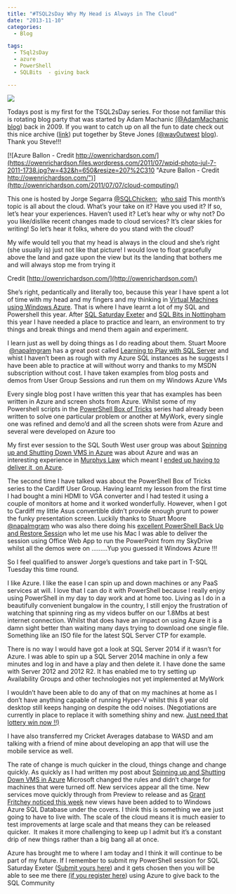 ```yaml
---
title: "#TSQL2sDay Why My Head is Always in The Cloud"
date: "2013-11-10" 
categories:
  - Blog

tags:
  - TSql2sDay
  - azure
  - PowerShell
  - SQLBits  - giving back

---
```

[![](https://i1.wp.com/www.sqlchicken.com/wp-content/uploads/2013/11/20121003200545_thumb.jpg?resize=175%2C175)](http://www.sqlchicken.com/2013/11/t-sql-tuesday-48-cloud-atlas/)

Todays post is my first for the TSQL2sDay series. For those not familiar this is rotating blog party that was started by Adam Machanic [(@AdamMachanic](http://twitter.com/adammachanic) [blog](http://sqlblog.com/blogs/adam_machanic/)) back in 2009. If you want to catch up on all the fun to date check out this nice archive ([link](http://t.co/g3tzA9nP27)) put together by Steve Jones [(@way0utwest](http://twitter.com/way0utwest) [blog](http://voiceofthedba.com/)). Thank you Steve!!!

[![Azure Ballon - Credit http://owenrichardson.com/](https://owenrichardson.files.wordpress.com/2011/07/wpid-photo-jul-7-2011-1738.jpg?w=432&h=650&resize=207%2C310 "Azure Ballon - Credit http://owenrichardson.com/")](http://owenrichardson.com/2011/07/07/cloud-computing/)

This one is hosted by Jorge Segarra [@SQLChicken:](https://twitter.com/SQLChicken)  [who said](http://www.sqlchicken.com/2013/11/t-sql-tuesday-48-cloud-atlas/) This month’s topic is all about the cloud. What’s your take on it? Have you used it? If so, let’s hear your experiences. Haven’t used it? Let’s hear why or why not? Do you like/dislike recent changes made to cloud services? It’s clear skies for writing! So let’s hear it folks, where do you stand with the cloud?

My wife would tell you that my head is always in the cloud and she’s right (she usually is) just not like that picture! I would love to float gracefully above the land and gaze upon the view but its the landing that bothers me and will always stop me from trying it

Credit [http://owenrichardson.com/](http://owenrichardson.com/)

She’s right, pedantically and literally too, because this year I have spent a lot of time with my head and my fingers and my thinking in [Virtual Machines using Windows Azure](http://www.windowsazure.com/). That is where I have learnt a lot of my SQL and Powershell this year. After [SQL Saturday Exeter](http://sqlsouthwest.co.uk/sqlsat269/) and [SQL Bits in Nottingham](https://blog.robsewell.com/12-things-i-learnt-at-sqlbits-xi/) this year I have needed a place to practice and learn, an environment to try things and break things and mend them again and experiment.

I learn just as well by doing things as I do reading about them. Stuart Moore  [@napalmgram](https://twitter.com/napalmgram) has a great post called [Learning to Play with SQL Server](http://stuart-moore.com/learning-play-sql-server/ "http://stuart-moore.com/learning-play-sql-server/") and whist I haven’t been as rough with my Azure SQL instances as he suggests I have been able to practice at will without worry and thanks to my MSDN subscription without cost. I have taken examples from blog posts and demos from User Group Sessions and run them on my Windows Azure VMs

Every single blog post I have written this year that has examples has been written in Azure and screen shots from Azure. Whilst some of my Powershell scripts in the [PowerShell Box of Tricks](https://blog.robsewell.com/tags/#box-of-tricks) series had already been written to solve one particular problem or another at MyWork, every single one was refined and demo’d and all the screen shots were from Azure and several were developed on Azure too

My first ever session to the SQL South West user group was about [Spinning up and Shutting Down VMS in Azure](https://blog.robsewell.com/spinning-up-and-shutting-down-windows-azure-lab-with-powershell/) was about Azure and was an interesting experience in [Murphys Law](http://en.wikipedia.org/wiki/Murphy's_law) which meant I [ended up having to deliver it  on Azure](https://blog.robsewell.com/lessons-learnt-from-my-first-talk-at-sql-southwest/).

The second time I have talked was about the PowerShell Box of Tricks series to the Cardiff User Group. Having learnt my lesson from the first time I had bought a mini HDMI to VGA converter and I had tested it using a couple of monitors at home and it worked wonderfully. However, when I got to Cardiff my little Asus convertible didn’t provide enough grunt to power the funky presentation screen. Luckily thanks to Stuart Moore [@napalmgram](https://twitter.com/napalmgram) who was also there doing his [excellent PowerShell Back Up and Restore Sessio](http://stuart-moore.com/category/31-days-of-sql-server-backup-and-restore-with-powershell/)n who let me use his Mac I was able to deliver the session using Office Web App to run the PowerPoint from my SkyDrive whilst all the demos were on ………Yup you guessed it Windows Azure !!!

So I feel qualified to answer Jorge’s questions and take part in T-SQL Tuesday this time round.

I like Azure. I like the ease I can spin up and down machines or any PaaS services at will. I love that I can do it with PowerShell because I really enjoy using PowerShell in my day to day work and at home too. Living as I do in a beautifully convenient bungalow in the country, I still enjoy the frustration of watching that spinning ring as my videos buffer on our 1.8Mbs at best internet connection. Whilst that does have an impact on using Azure it is a damn sight better than waiting many days trying to download one single file. Something like an ISO file for the latest SQL Server CTP for example.

There is no way I would have got a look at SQL Server 2014 if it wasn’t for Azure. I was able to spin up a SQL Server 2014 machine in only a few minutes and log in and have a play and then delete it. I have done the same with Server 2012 and 2012 R2. It has enabled me to try setting up Availability Groups and other technologies not yet implemented at MyWork

I wouldn’t have been able to do any of that on my machines at home as I don’t have anything capable of running Hyper-V whilst this 8 year old desktop still keeps hanging on despite the odd noises. (Negotiations are currently in place to replace it with something shiny and new. [Just need that lottery win now !!)](https://blog.robsewell.com/?p=513)

I have also transferred my Cricket Averages database to WASD and am talking with a friend of mine about developing an app that will use the mobile service as well.

The rate of change is much quicker in the cloud, things change and change quickly. As quickly as I had written my post about [Spinning up and Shutting Down VMS in Azure](https://blog.robsewell.com/spinning-up-and-shutting-down-windows-azure-lab-with-powershell/) Microsoft changed the rules and didn’t charge for machines that were turned off. New services appear all the time. New services move quickly through from Preview to release and as [Grant Fritchey noticed this week](http://www.scarydba.com/2013/11/05/more-azure-goodies/) new views have been added to to Windows Azure SQL Database under the covers. I think this is something we are just going to have to live with. The scale of the cloud means it is much easier to test improvements at large scale and that means they can be released quicker.  It makes it more challenging to keep up I admit but it’s a constant drip of new things rather than a big bang all at once.

Azure has brought me to where I am today and I think it will continue to be part of my future. If I remember to submit my PowerShell session for SQL Saturday Exeter ([Submit yours here](http://www.sqlsaturday.com/269/callforspeakers.aspx)) and it gets chosen then you will be able to see me there [(if you register here](http://www.sqlsaturday.com/269/)) using Azure to give back to the SQL Community
